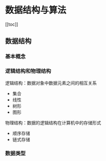 # 数据结构与算法

<!--
 * @Author: rich1e
 * @Date: 2022-09-07 11:33:57
 * @LastEditors: rich1e
 * @LastEditTime: 2022-09-08 11:30:28
-->

[[toc]]

## 数据结构

### 基本概念

### 逻辑结构和物理结构

逻辑结构：数据对象中数据元素之间的相互关系

- 集合
- 线性
- 树形
- 图形

物理结构：数据的逻辑结构在计算机中的存储形式

- 顺序存储
- 链式存储

### 数据类型
